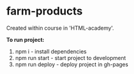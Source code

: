 # farm-products
Created within course in 'HTML-academy'.

<b>To run project:</b>
1. npm i - install dependencies
2. npm run start - start project to development
3. npm run deploy - deploy project in gh-pages

